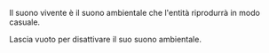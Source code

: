 Il suono vivente è il suono ambientale che l'entità riprodurrà in modo casuale.

Lascia vuoto per disattivare il suo suono ambientale.